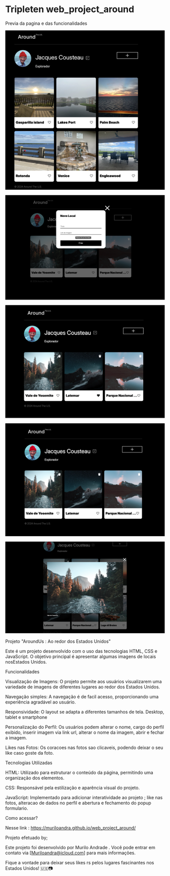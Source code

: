 # Tripleten web_project_around

Previa da pagina e das funcionalidades

![Previa da pagina](./images/quickview.jpg)

![Previa da pagina](./images/formLink.png)

![Previa da pagina](./images/buttonLike.png)

![Previa da pagina](./images/buttonDelete.png)

![Previa da pagina](./images/popUp.png)

Projeto "AroundUs : Ao redor dos Estados Unidos"

Este é um projeto desenvolvido com o uso das tecnologias HTML, CSS e JavaScript. O objetivo principal é apresentar algumas imagens de locais nosEstados Unidos.

Funcionalidades

Visualização de Imagens: O projeto permite aos usuários visualizarem uma variedade de imagens de diferentes lugares ao redor dos Estados Unidos.

Navegação simples: A navegação é de facil acesso, proporcionando uma experiência agradável ao usuário.

Responsividade: O layout se adapta a diferentes tamanhos de tela. Desktop, tablet e smartphone

Personalização do Perfil: Os usuários podem alterar o nome, cargo do perfil exibido, inserir imagem via link url, alterar o nome da imagem, abrir e fechar a imagem.

Likes nas Fotos: Os coracoes nas fotos sao clicaveis, podendo deixar o seu like caso goste da foto.

Tecnologias Utilizadas

HTML: Utilizado para estruturar o conteúdo da página, permitindo uma organização dos elementos.

CSS: Responsável pela estilização e aparência visual do projeto.

JavaScript: Implementado para adicionar interatividade ao projeto ; like nas fotos, alteracao de dados no perfil e abertura e fechamento do popup formulario.

Como acessar?

Nesse link : https://muriloandra.github.io/web_project_around/

Projeto efetuado by;

Este projeto foi desenvolvido por Murilo Andrade . Você pode entrar em contato via [Muriloandra@icloud.com] para mais informações.

Fique a vontade para deixar seus likes rs pelos lugares fascinantes nos Estados Unidos! 🇺🇸📷

